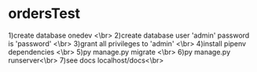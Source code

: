 # ordersTest
1)create database onedev <\br>
2)create database user 'admin' password is 'password' <\br>
3)grant all privileges to 'admin' <\br>
4)install pipenv dependencies <\br>
5)py manage.py migrate <\br>
6)py manage.py runserver<\br>
7)see docs localhost/docs<\br>
